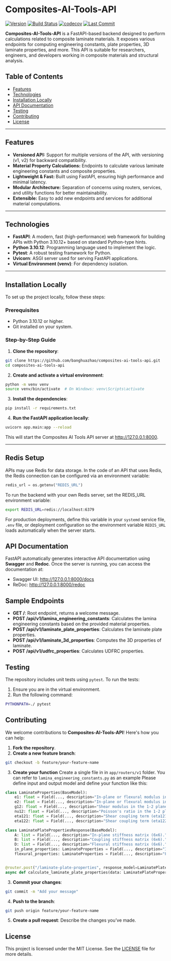 # Composites-AI-Tools-API
[![Version](https://img.shields.io/github/v/release/banghuazhao/composites-ai-tools-api)](https://github.com/banghuazhao/composites-ai-tools-api/releases)
[![Build Status](https://github.com/banghuazhao/composites-ai-tools-api/actions/workflows/ci.yml/badge.svg)](https://github.com/banghuazhao/composites-ai-tools-api/actions)
[![codecov](https://codecov.io/gh/banghuazhao/composites-ai-tools-api/branch/main/graph/badge.svg)](https://codecov.io/gh/banghuazhao/composites-ai-tools-api)
[![Last Commit](https://img.shields.io/github/last-commit/banghuazhao/composites-ai-tools-api)](https://github.com/banghuazhao/composites-ai-tools-api/composites-ai-tools/main)


**Composites-AI-Tools-API** is a FastAPI-based backend designed to perform calculations related to composite laminate materials. It exposes various endpoints for computing engineering constants, plate properties, 3D laminate properties, and more. This API is suitable for researchers, engineers, and developers working in composite materials and structural analysis.

## Table of Contents

- [Features](#features)
- [Technologies](#technologies)
- [Installation Locally](#installation-locally)
- [API Documentation](#api-documentation)
- [Testing](#testing)
- [Contributing](#contributing)
- [License](#license)

---

## Features

- **Versioned API:** Support for multiple versions of the API, with versioning (v1, v2) for backward compatibility.
- **Material Property Calculations:** Endpoints to calculate various laminate engineering constants and composite properties.
- **Lightweight & Fast:** Built using FastAPI, ensuring high performance and minimal latency.
- **Modular Architecture:** Separation of concerns using routers, services, and utility functions for better maintainability.
- **Extensible:** Easy to add new endpoints and services for additional material computations.

---

## Technologies

- **FastAPI**: A modern, fast (high-performance) web framework for building APIs with Python 3.10.12+ based on standard Python-type hints.
- **Python 3.10.12**: Programming language used to implement the logic.
- **Pytest**: A robust testing framework for Python.
- **Uvicorn**: ASGI server used for serving FastAPI applications.
- **Virtual Environment (venv)**: For dependency isolation.

---

## Installation Locally

To set up the project locally, follow these steps:

### Prerequisites
- Python 3.10.12 or higher.
- Git installed on your system.

### Step-by-Step Guide

1. **Clone the repository**:
```bash
git clone https://github.com/banghuazhao/composites-ai-tools-api.git
cd composites-ai-tools-api
```

2. **Create and activate a virtual environment**:
```bash
python -m venv venv
source venv/bin/activate  # On Windows: venv\Scripts\activate
```

3. **Install the dependencies**:
```bash
pip install -r requirements.txt
```

4. **Run the FastAPI application locally**:
```bash
uvicorn app.main:app --reload
```

This will start the Composites AI Tools API server at http://127.0.0.1:8000.

---

## Redis Setup

APIs may use Redis for data storage. In the code of an API that uses Redis, the Redis connection can be configured via an environment variable:

```python
redis_url = os.getenv("REDIS_URL")
```

To run the backend with your own Redis server, set the REDIS_URL environment variable:

```bash
export REDIS_URL=redis://localhost:6379
```

For production deployments, define this variable in your `systemd` service file, `.env` file, or deployment configuration so the environment variable `REDIS_URL` loads automatically when the server starts.

## API Documentation
FastAPI automatically generates interactive API documentation using **Swagger** and **Redoc**. Once the server is running, you can access the documentation at:

* Swagger UI: http://127.0.0.1:8000/docs
* ReDoc: http://127.0.0.1:8000/redoc

## Sample Endpoints
* **GET /**: Root endpoint, returns a welcome message.
* **POST /api/v1/lamina_engineering_constants**: Calculates the lamina engineering constants based on the provided material properties.
* **POST /api/v1/laminate_plate_properties**: Calculates the laminate plate properties.
* **POST /api/v1/laminate_3d_properties**: Computes the 3D properties of laminate.
* **POST /api/v1/udfrc_properties**: Calculates UDFRC properties.

## Testing
The repository includes unit tests using `pytest`. To run the tests:

1. Ensure you are in the virtual environment.
2. Run the following command:
```bash
PYTHONPATH=./ pytest
```

## Contributing
We welcome contributions to **Composites-AI-Tools-API**! Here's how you can help:

1. **Fork the repository**.
2. **Create a new feature branch**:
```bash
git checkout -b feature/your-feature-name
```
3. **Create your function**
Create a single file in in `app/routers/v1` folder.
You can refer to `lamina_engineering_constants.py` as an example
Please define input and output model and define your function like this:
```python
class LaminateProperties(BaseModel):
    e1: float = Field(..., description="In-plane or flexural modulus in the longitudinal direction.")
    e2: float = Field(..., description="In-plane or flexural modulus in the transverse direction.")
    g12: float = Field(..., description="Shear modulus in the 1-2 plane.")
    nu12: float = Field(..., description="Poisson's ratio in the 1-2 plane.")
    eta121: float = Field(..., description="Shear coupling term (eta121).")
    eta122: float = Field(..., description="Shear coupling term (eta122).")

class LaminatePlatePropertiesResponse(BaseModel):
    A: list = Field(..., description="In-plane stiffness matrix (6x6).")
    B: list = Field(..., description="Coupling stiffness matrix (6x6).")
    D: list = Field(..., description="Flexural stiffness matrix (6x6).")
    in_plane_properties: LaminateProperties = Field(..., description="In-plane engineering properties.")
    flexural_properties: LaminateProperties = Field(..., description="Flexural engineering properties.")


@router.post("/laminate-plate-properties", response_model=LaminatePlatePropertiesResponse)
async def calculate_laminate_plate_properties(data: LaminatePlatePropertiesInput):
```
3. **Commit your changes**:
```bash
git commit -m "Add your message"
```
4. **Push to the branch**:
```bash
git push origin feature/your-feature-name
```
5. **Create a pull request**: Describe the changes you’ve made.


## License
This project is licensed under the MIT License. See the [LICENSE](LICENSE) file for more details.
